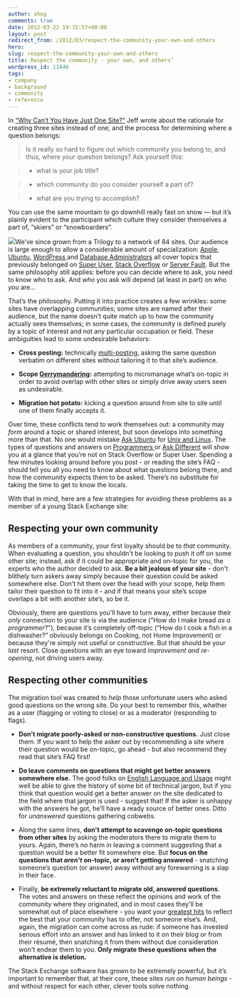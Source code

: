 ```yaml
---
author: shog
comments: true
date: 2012-03-22 19:15:57+00:00
layout: post
redirect_from: /2012/03/respect-the-community-your-own-and-others
hero: 
slug: respect-the-community-your-own-and-others
title: Respect the community - your own, and others’
wordpress_id: 11446
tags:
- company
- background
- community
- reference
---
```


In [“Why Can’t You Have Just One Site?”](http://blog.stackoverflow.com/2009/07/why-cant-you-have-just-one-site/) Jeff wrote about the rationale for creating three sites instead of one, and the process for determining where a question belongs:


>Is it really so hard to figure out which community you belong to, and thus, where your question belongs? Ask yourself this:

> 
> 
	
>   * what is your job title?
> 
	
>   * which community do you consider yourself a part of?
> 
	
>   * what are you trying to accomplish?
> 

>
You can use the same mountain to go downhill really fast on snow — but it’s plainly evident to the participant which culture they consider themselves a part of, “skiers” or “snowboarders”.


![](http://i.stack.imgur.com/5yNpA.png)We’ve since grown from a Trilogy to a network of 84 sites. Our audience is large enough to allow a considerable amount of specialization: [Apple](http://askdifferent.com/), [Ubuntu](http://askubuntu.com/), [WordPress ](http://wordpress.stackexchange.com/)and [Database Administrators](http://dba.stackexchange.com/) all cover topics that previously belonged on [Super User](http://superuser.com/), [Stack Overflow](http://stackoverflow.com/) or [Server Fault](http://serverfault.com/). But the same philosophy still applies: before you can decide where to ask, you need to know who to ask. And _who_ you ask will depend (at least in part) on who _you_ are...

That’s the philosophy. Putting it into practice creates a few wrinkles: some sites have overlapping communities; some sites are named after their audience, but the name doesn’t quite match up to how the community actually sees themselves; in some cases, the community is defined purely by a topic of interest and not any particular occupation or field. These ambiguities lead to some undesirable behaviors:



	
  * **Cross posting:** technically [multi-posting](http://en.wikipedia.org/wiki/Multiposting), asking the same question verbatim on different sites without tailoring it to that site’s audience.

	
  * **Scope [Gerrymandering](http://en.wikipedia.org/wiki/Gerrymandering):** attempting to micromanage what’s on-topic in order to avoid overlap with other sites or simply drive away users seen as undesirable.

	
  * **Migration hot potato:** kicking a question around from site to site until one of them finally accepts it.


Over time, these conflicts tend to work themselves out: a community may _form_ around a topic or shared interest, but soon develops into something more than that. No one would mistake [Ask Ubuntu](http://askubuntu.com/) for [Unix and Linux](http://unix.stackexchange.com/). The types of questions and answers on [Programmers ](http://programmers.stackexchange.com/)or [Ask Different](http://apple.stackexchange.com/) will show you at a glance that you’re not on Stack Overflow or Super User. Spending a few minutes looking around before you post - or reading the site’s FAQ - should tell you all you need to know about what questions belong there, and how the community expects them to be asked. There’s no substitute for taking the time to get to know the locals.

With that in mind, here are a few strategies for avoiding these problems as a member of a young Stack Exchange site:


## Respecting your own community


As members of a community, your first loyalty should be to _that_ community. When evaluating a question, you shouldn't be looking to push it off on some other site; instead, ask if it could be appropriate and on-topic for you, the experts who the author decided to ask. **Be a bit jealous of your site** - don't blithely turn askers away simply because their question could be asked somewhere else. Don’t hit them over the head with your scope, help them tailor their question to fit into it - and if that means your site’s scope overlaps a bit with another site’s, so be it.

Obviously, there are questions you'll have to turn away, either because their _only_ connection to your site is via the audience ("How do I make bread _as a programmer_?"), because it’s completely off-topic (“How do I cook a fish in a dishwasher?” obviously belongs on Cooking, not Home Improvement) or because they're simply not useful or constructive. But that should be your _last_ resort. Close questions with an eye toward _improvement and re-opening_, not driving users away.


## Respecting other communities


The migration tool was created to _help_ those unfortunate users who asked good questions on the wrong site. Do your best to remember this, whether as a user (flagging or voting to close) or as a moderator (responding to flags).



	
  * **Don’t migrate poorly-asked or non-constructive questions.** Just close them. If you want to help the asker out by recommending a site where their question would be on-topic, go ahead - but also recommend they read that site’s FAQ first!

	
  * **Do leave comments on questions that might get better answers somewhere else.** The good folks on [English Language and Usage](http://english.stackexchange.com/) might well be able to give the history of some bit of technical jargon, but if you think that question would get a better answer on the site dedicated to the field where that jargon is used - suggest that! If the asker is unhappy with the answers he got, he’ll have a ready source of better ones. Ditto for _unanswered_ questions gathering cobwebs.

	
  * Along the same lines, **don't attempt to scavenge on-topic questions from other sites** by asking the moderators there to migrate them to yours. Again, there’s no harm in leaving a comment suggesting that a question would be a better fit somewhere else. But **focus on the questions that _aren’t_ on-topic, or aren’t getting answered** - snatching someone’s question (or answer) away without any forewarning is a slap in their face.

	
  * Finally, **be extremely reluctant to migrate old, answered questions**. The votes and answers on these reflect the opinions and work of the community where they originated, and in most cases they'll be somewhat out of place elsewhere - you want your [greatest hits](http://blog.stackoverflow.com/2012/02/stack-exchanges-greatest-hits/) to reflect the best that your community has to offer, not someone else’s. And, again, the migration can come across as rude: if someone has invested serious effort into an answer and has linked to it on their blog or from their résumé, then snatching it from them without due consideration won't endear them to you. **Only migrate these questions when the alternative is deletion.**


The Stack Exchange software has grown to be extremely powerful, but it’s important to remember that, at their core, these sites _run on human beings_ - and without respect for each other, clever tools solve nothing.
